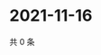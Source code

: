 # 2021-11-16

共 0 条

<!-- BEGIN WEIBO -->
<!-- 最后更新时间 Tue Nov 16 2021 17:14:44 GMT+0800 (China Standard Time) -->

<!-- END WEIBO -->
